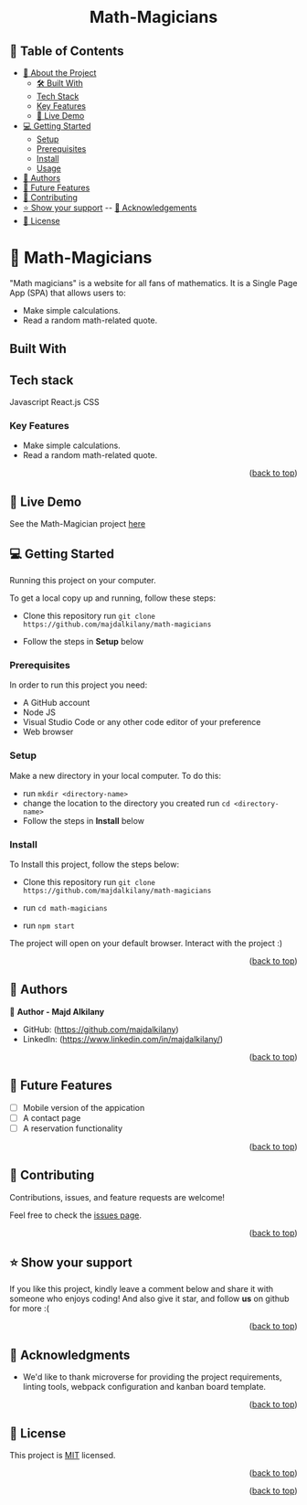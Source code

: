 <a name="readme-top"></a>

<div align="center">

  <br/>

# Math-Magicians

</div>

## 📗 Table of Contents

- [📖 About the Project](#about-project)
  - [🛠 Built With](#built-with)
  - [Tech Stack](#tech-stack)
  - [Key Features](#key-features)
  - [🚀 Live Demo](#live-demo)
- [💻 Getting Started](#getting-started)
  - [Setup](#setup)
  - [Prerequisites](#prerequisites)
  - [Install](#install)
  - [Usage](#usage)
- [👥 Authors](#authors)
- [🔭 Future Features](#future-features)
- [🤝 Contributing](#contributing)
- [⭐️ Show your support](#support)
  -- [🙏 Acknowledgements](#acknowledgements)
- [📝 License](#license)

# 📖 Math-Magicians <a name="Portfolio-site"></a>

"Math magicians" is a website for all fans of mathematics. It is a Single Page App (SPA) that allows users to:

- Make simple calculations.
- Read a random math-related quote.

## Built With <a name="built-with"></a>

## Tech stack <a name="tech-stack"></a>

Javascript React.js CSS

<!-- Features -->

### Key Features <a name="key-features"></a>

- Make simple calculations.
- Read a random math-related quote.

<p align="right">(<a href="#readme-top">back to top</a>)</p>

## 🚀 Live Demo <a name="live-demo"></a>

See the Math-Magician project <a href="https://majdalkilany.github.io/math-magicians/build"> here</a>

<!-- GETTING STARTED -->

## 💻 Getting Started <a name="getting-started"></a>

Running this project on your computer.

To get a local copy up and running, follow these steps:

- Clone this repository
  run `git clone https://github.com/majdalkilany/math-magicians`

- Follow the steps in **Setup** below

### Prerequisites

In order to run this project you need:

- A GitHub account
- Node JS
- Visual Studio Code or any other code editor of your preference
- Web browser

### Setup

Make a new directory in your local computer. To do this:

- run `mkdir <directory-name>`
- change the location to the directory you created
  run `cd <directory-name>`
- Follow the steps in **Install** below

### Install

To Install this project, follow the steps below:

- Clone this repository
  run `git clone https://github.com/majdalkilany/math-magicians`

- run `cd math-magicians`

- run `npm start`

The project will open on your default browser. Interact with the project :)

<p align="right">(<a href="#readme-top">back to top</a>)</p>

## 👥 Authors <a name="authors"></a>

👤 **Author - Majd Alkilany**

- GitHub: (<https://github.com/majdalkilany>)
- LinkedIn: (<https://www.linkedin.com/in/majdalkilany/>)

<p align="right">(<a href="#readme-top">back to top</a>)</p>

## 🔭 Future Features <a name="future-features"></a>

- [ ] Mobile version of the appication
- [ ] A contact page
- [ ] A reservation functionality

<p align="right">(<a href="#readme-top">back to top</a>)</p>

## 🤝 Contributing <a name="contributing"></a>

Contributions, issues, and feature requests are welcome!

Feel free to check the [issues page](../../issues/).

<p align="right">(<a href="#readme-top">back to top</a>)</p>

## ⭐️ Show your support <a name="support"></a>

If you like this project, kindly leave a comment below and share it with someone who enjoys coding! And also give it star, and follow **us** on github for more :(

<p align="right">(<a href="#readme-top">back to top</a>)</p>

## 🙏 Acknowledgments <a name="acknowledgements"></a>

- We'd like to thank microverse for providing the project requirements, linting tools, webpack configuration and kanban board template.

<p align="right">(<a href="#readme-top">back to top</a>)</p>

## 📝 License <a name="license"></a>

This project is [MIT](./LICENSE) licensed.

<p align="right">(<a href="#readme-top">back to top</a>)</p>

<p align="right">(<a href="#readme-top">back to top</a>)</p>
